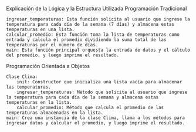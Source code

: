 Explicación de la Lógica y la Estructura Utilizada
Programación Tradicional

    ingresar_temperaturas: Esta función solicita al usuario que ingrese la temperatura para cada día de la semana (7 días) y almacena estas temperaturas en una lista.
    calcular_promedio: Esta función toma la lista de temperaturas como entrada y calcula el promedio dividiendo la suma total de las temperaturas por el número de días.
    main: Esta función principal orquesta la entrada de datos y el cálculo del promedio, y luego imprime el resultado.

Programación Orientada a Objetos

    Clase Clima:
        init: Constructor que inicializa una lista vacía para almacenar las temperaturas.
        ingresar_temperaturas: Método que solicita al usuario que ingrese la temperatura para cada día de la semana y almacena estas temperaturas en la lista.
        calcular_promedio: Método que calcula el promedio de las temperaturas almacenadas en la lista.
    main: Crea una instancia de la clase Clima, llama a los métodos para ingresar datos y calcular el promedio, y luego imprime el resultado.
